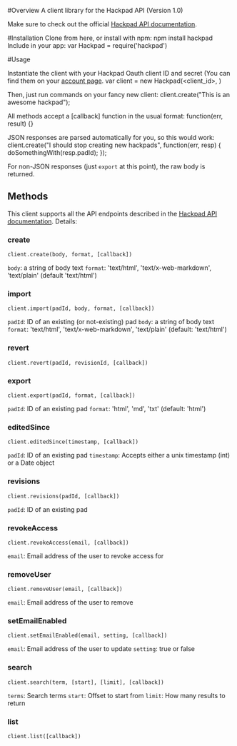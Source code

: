 #Overview
A client library for the Hackpad API (Version 1.0)

Make sure to check out the official [Hackpad API documentation](https://hackpad.com/Hackpad-API-v1.0-k9bpcEeOo2Q).

#Installation
Clone from here, or install with npm:
    npm install hackpad
Include in your app:
    var Hackpad = require('hackpad')

#Usage

Instantiate the client with your Hackpad Oauth client ID and secret (You can find them on your [account page](https://hackpad.com/ep/account/).
    var client = new Hackpad(<client_id>, <secret>)

Then, just run commands on your fancy new client:
    client.create("This is an awesome hackpad");

All methods accept a [callback] function in the usual format:
    function(err, result) {}

JSON responses are parsed automatically for you, so this would work:
    client.create("I should stop creating new hackpads", function(err, resp) {
      doSomethingWith(resp.padId);
    });

For non-JSON responses (just `export` at this point), the raw body is returned.

## Methods

This client supports all the API endpoints described in the [Hackpad API documentation](https://hackpad.com/Hackpad-API-v1.0-k9bpcEeOo2Q). Details:

### create
    client.create(body, format, [callback])

`body`: a string of body text
`format`: 'text/html', 'text/x-web-markdown', 'text/plain' (default 'text/html')

### import
    client.import(padId, body, format, [callback])

`padId`: ID of an existing (or not-existing) pad
`body`: a string of body text
`format`: 'text/html', 'text/x-web-markdown', 'text/plain' (default: 'text/html')

### revert
    client.revert(padId, revisionId, [callback])

### export
    client.export(padId, format, [callback])

`padId`: ID of an existing pad
`format`: 'html', 'md', 'txt' (default: 'html')

### editedSince
    client.editedSince(timestamp, [callback])

`padId`: ID of an existing pad
`timestamp`: Accepts either a unix timestamp (int) or a Date object

### revisions
    client.revisions(padId, [callback])

`padId`: ID of an existing pad

### revokeAccess
    client.revokeAccess(email, [callback])

`email`: Email address of the user to revoke access for

### removeUser
    client.removeUser(email, [callback])

`email`: Email address of the user to remove

### setEmailEnabled
    client.setEmailEnabled(email, setting, [callback])

`email`: Email address of the user to update
`setting`: true or false

### search
    client.search(term, [start], [limit], [callback])

`terms`: Search terms
`start`: Offset to start from
`limit`: How many results to return

### list
    client.list([callback])
